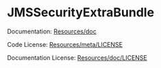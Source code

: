 JMSSecurityExtraBundle
======================

Documentation: 
[Resources/doc](http://jmsyst.com/bundles/JMSSecurityExtraBundle)
    

Code License:
[Resources/meta/LICENSE](https://github.com/schmittjoh/JMSSecurityExtraBundle/blob/master/Resources/meta/LICENSE)


Documentation License:
[Resources/doc/LICENSE](https://github.com/schmittjoh/JMSSecurityExtraBundle/blob/master/Resources/doc/LICENSE)

